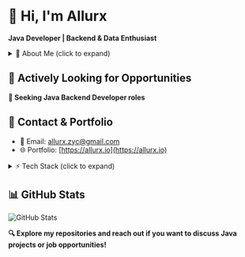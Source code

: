 # 👋 Hi, I'm Allurx
**Java Developer | Backend & Data Enthusiast**

<details>
<summary>🌌 About Me (click to expand)</summary>

- Building **clean, efficient, high-performance Java applications**  
- Passionate about **backend systems & modular frameworks**  
- Data-driven solutions & analytics enthusiast  
- Frontend (Vue.js / JS) is a hobby  

</details>

## 💼 Actively Looking for Opportunities
**🚀 Seeking Java Backend Developer roles**

## 🔗 Contact & Portfolio
- 📧 Email: allurx.zyc@gmail.com
- 🌐 Portfolio: [https://allurx.io](https://allurx.io)

<details>
<summary>⚡ Tech Stack (click to expand)</summary>
  
**Languages:** Java | SQL | JavaScript (hobby)  
**Frameworks:** Spring Boot | Maven | MyBatis  
**Databases:** MySQL | Redis  
**Tools & DevOps:** Git | Docker | IntelliJ IDEA 

</details>

## 📊 GitHub Stats
![GitHub Stats](https://github-readme-stats.vercel.app/api?username=allurx&show_icons=true&theme=radical)  

**🔍 Explore my repositories and reach out if you want to discuss Java projects or job opportunities!**
